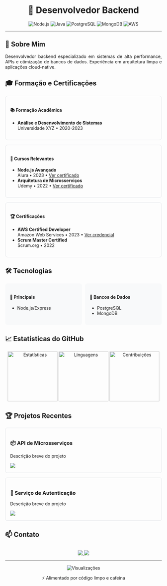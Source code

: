 <!-- CABEÇALHO PRINCIPAL -->
<div align="center">
  <h1>🚀 Desenvolvedor Backend</h1>
  <div>
    <img src="https://img.shields.io/badge/Node.js-339933?style=for-the-badge&logo=nodedotjs&logoColor=white" alt="Node.js">
    <img src="https://img.shields.io/badge/Java-007396?style=for-the-badge&logo=java&logoColor=white" alt="Java">
    <img src="https://img.shields.io/badge/PostgreSQL-4169E1?style=for-the-badge&logo=postgresql&logoColor=white" alt="PostgreSQL">
    <img src="https://img.shields.io/badge/MongoDB-47A248?style=for-the-badge&logo=mongodb&logoColor=white" alt="MongoDB">
    <img src="https://img.shields.io/badge/AWS-232F3E?style=for-the-badge&logo=amazonaws&logoColor=white" alt="AWS">
  </div>
</div>

---

## 📌 Sobre Mim
<p align="justify">
Desenvolvedor backend especializado em sistemas de alta performance, APIs e otimização de bancos de dados. 
Experiência em arquitetura limpa e aplicações cloud-native.
</p>

## 🎓 Formação e Certificações
<div style="display: grid; grid-template-columns: repeat(auto-fit, minmax(300px, 1fr)); gap: 15px; margin: 20px 0;">

  <div style="border: 1px solid #e1e4e8; border-radius: 8px; padding: 15px;">
    <h4>📚 Formação Acadêmica</h4>
    <ul style="margin-top: 10px;">
      <li><strong>Análise e Desenvolvimento de Sistemas</strong><br>
      Universidade XYZ • 2020-2023</li>
    </ul>
  </div>

  <div style="border: 1px solid #e1e4e8; border-radius: 8px; padding: 15px;">
    <h4>📝 Cursos Relevantes</h4>
    <ul style="margin-top: 10px;">
      <li><strong>Node.js Avançado</strong><br>
      Alura • 2023 • <a href="#">Ver certificado</a></li>
      <li><strong>Arquitetura de Microsserviços</strong><br>
      Udemy • 2022 • <a href="#">Ver certificado</a></li>
    </ul>
  </div>

  <div style="border: 1px solid #e1e4e8; border-radius: 8px; padding: 15px;">
    <h4>🏆 Certificações</h4>
    <ul style="margin-top: 10px;">
      <li><strong>AWS Certified Developer</strong><br>
      Amazon Web Services • 2023 • <a href="#">Ver credencial</a></li>
      <li><strong>Scrum Master Certified</strong><br>
      Scrum.org • 2022</li>
    </ul>
  </div>
</div>

## 🛠 Tecnologias
<div style="display: grid; grid-template-columns: repeat(auto-fit, minmax(150px, 1fr)); gap: 10px; margin: 20px 0;">
  
  <div style="background: #f8f9fa; padding: 15px; border-radius: 8px;">
    <h4>🔹 Principais</h4>
    <ul style="margin-top: 5px;">
      <li>Node.js/Express</li>
    </ul>
  </div>
  
  <div style="background: #f8f9fa; padding: 15px; border-radius: 8px;">
    <h4>🔹 Bancos de Dados</h4>
    <ul style="margin-top: 5px;">
      <li>PostgreSQL</li>
      <li>MongoDB</li>
    </ul>
  </div>
  
</div>

## 📈 Estatísticas do GitHub
<div align="center" style="margin: 20px 0;">
  <img height="160" src="https://github-readme-stats.vercel.app/api?username=CIceroDaniel&show_icons=true&theme=radical&hide_border=true&count_private=true" alt="Estatísticas">
  <img height="160" src="https://github-readme-stats.vercel.app/api/top-langs/?username=CIceroDaniel&layout=compact&theme=radical&hide_border=true" alt="Linguagens">
  <img height="160" src="https://github-readme-streak-stats.herokuapp.com/?user=CIceroDaniel&theme=radical&hide_border=true" alt="Contribuições">
</div>

## 🏆 Projetos Recentes
<div style="display: grid; grid-template-columns: repeat(auto-fit, minmax(300px, 1fr)); gap: 15px;">
  
  <div style="border: 1px solid #e1e4e8; border-radius: 6px; padding: 15px;">
    <h3>📦 API de Microsserviços</h3>
    <p>Descrição breve do projeto</p>
    <a href="#"><img src="https://img.shields.io/badge/Código-Ver%20Repositório-blue?style=flat-square"></a>
  </div>
  
  <div style="border: 1px solid #e1e4e8; border-radius: 6px; padding: 15px;">
    <h3>🔐 Serviço de Autenticação</h3>
    <p>Descrição breve do projeto</p>
    <a href="#"><img src="https://img.shields.io/badge/Código-Ver%20Repositório-blue?style=flat-square"></a>
  </div>
</div>

## 📫 Contato
<div align="center" style="margin-top: 30px;">
  <a href="mailto:cicero.santos@aluno.ufca.edu.br">
    <img src="https://img.shields.io/badge/Email-D14836?style=for-the-badge&logo=gmail&logoColor=white">
  </a>
  <a href="https://linkedin.com/in/seuperfil">
    <img src="https://img.shields.io/badge/LinkedIn-0077B5?style=for-the-badge&logo=linkedin&logoColor=white">
  </a>
</div>

---
<div align="center">
  <img src="https://komarev.com/ghpvc/?username=CIceroDaniel&label=Visualizações&color=0e75b6&style=flat" alt="Visualizações">
  <p>⚡ Alimentado por código limpo e cafeína</p>
</div>
